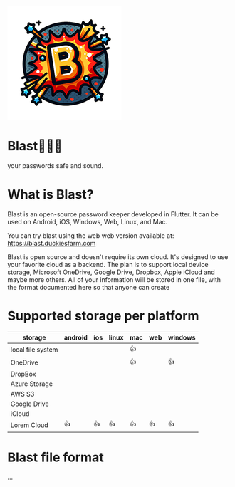 ![blast!](images/icon-v01.png)
# Blast👮👮‍♀️
your passwords safe and sound.

# What is Blast?
Blast is an open-source password keeper developed in Flutter. It can be used on Android, iOS, Windows, Web, Linux, and Mac.

You can try blast using the web web version available at: https://blast.duckiesfarm.com

Blast is open source and doesn't require its own cloud. It's designed to use your favorite cloud as a backend. The plan is to support local device storage, Microsoft OneDrive, Google Drive, Dropbox, Apple iCloud and maybe more others. All of your information will be stored in one file, with the format documented here so that anyone can create 

# Supported storage per platform

| storage             | android | ios | linux | mac | web | windows |
|---------------------|---------|-----|-------|-----|-----|---------|
| local file system   |         |     |       | 👍   |     |         |
| OneDrive            |         |     |       | 👍   |     |  👍     |
| DropBox             |         |     |       |      |    |         |
| Azure Storage       |         |     |       |      |    |         |
| AWS S3              |         |     |       |      |    |         |
| Google Drive        |         |     |       |      |    |         |
| iCloud              |         |     |       |      |    |         |
| Lorem Cloud         | 👍      | 👍   | 👍    | 👍   | 👍  | 👍       | 



# Blast file format

...

